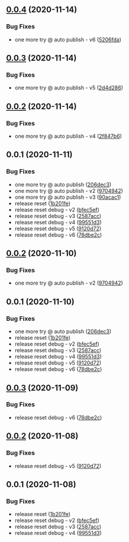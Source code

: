 ## [0.0.4](https://github.com/mists-aside/nestjs-metrics/compare/0.0.3...0.0.4) (2020-11-14)


### Bug Fixes

* one more try @ auto publish - v6 ([5206fda](https://github.com/mists-aside/nestjs-metrics/commit/5206fda627064cb67402498e8c6bdc081e0f6310))

## [0.0.3](https://github.com/mists-aside/nestjs-metrics/compare/0.0.2...0.0.3) (2020-11-14)


### Bug Fixes

* one more try @ auto publish - v5 ([2d4d286](https://github.com/mists-aside/nestjs-metrics/commit/2d4d2869c94fb5ff7e0ee331cf4d3537c68efdb3))

## [0.0.2](https://github.com/mists-aside/nestjs-metrics/compare/0.0.1...0.0.2) (2020-11-14)


### Bug Fixes

* one more try @ auto publish - v4 ([2f847b6](https://github.com/mists-aside/nestjs-metrics/commit/2f847b62c7112cb6d020949849922ed19ff357a3))

## 0.0.1 (2020-11-11)


### Bug Fixes

* one more try @ auto publish ([206dec3](https://github.com/mists-aside/nestjs-metrics/commit/206dec3c2efa93fffee2252cb80c30ba3eb06b0d))
* one more try @ auto publish - v2 ([9704942](https://github.com/mists-aside/nestjs-metrics/commit/970494297c95ea58799eb1284dd4a27d923a340e))
* one more try @ auto publish - v3 ([90acac1](https://github.com/mists-aside/nestjs-metrics/commit/90acac166158a8199473d2bb2fe289de553ebb0e))
* release reset ([1b201fe](https://github.com/mists-aside/nestjs-metrics/commit/1b201fe09ae4951ef001102b1263da7c0d9b7466))
* release reset debug - v2 ([bfec5ef](https://github.com/mists-aside/nestjs-metrics/commit/bfec5efd51ac308e1fff310b8dff4315bb19b35e))
* release reset debug - v3 ([2587acc](https://github.com/mists-aside/nestjs-metrics/commit/2587accb49e7dd01fd6c442db962f63542053a53))
* release reset debug - v4 ([99551d3](https://github.com/mists-aside/nestjs-metrics/commit/99551d313d82e68c211bf539811b349ede090e99))
* release reset debug - v5 ([9120d72](https://github.com/mists-aside/nestjs-metrics/commit/9120d723475a3eccea91621d76c30a7d9d85e9bc))
* release reset debug - v6 ([78dbe2c](https://github.com/mists-aside/nestjs-metrics/commit/78dbe2c2b42e4eb097c13b764b4f4cf290cdcaeb))

## [0.0.2](https://github.com/mists-aside/nestjs-metrics/compare/0.0.1...0.0.2) (2020-11-10)


### Bug Fixes

* one more try @ auto publish - v2 ([9704942](https://github.com/mists-aside/nestjs-metrics/commit/970494297c95ea58799eb1284dd4a27d923a340e))

## 0.0.1 (2020-11-10)


### Bug Fixes

* one more try @ auto publish ([206dec3](https://github.com/mists-aside/nestjs-metrics/commit/206dec3c2efa93fffee2252cb80c30ba3eb06b0d))
* release reset ([1b201fe](https://github.com/mists-aside/nestjs-metrics/commit/1b201fe09ae4951ef001102b1263da7c0d9b7466))
* release reset debug - v2 ([bfec5ef](https://github.com/mists-aside/nestjs-metrics/commit/bfec5efd51ac308e1fff310b8dff4315bb19b35e))
* release reset debug - v3 ([2587acc](https://github.com/mists-aside/nestjs-metrics/commit/2587accb49e7dd01fd6c442db962f63542053a53))
* release reset debug - v4 ([99551d3](https://github.com/mists-aside/nestjs-metrics/commit/99551d313d82e68c211bf539811b349ede090e99))
* release reset debug - v5 ([9120d72](https://github.com/mists-aside/nestjs-metrics/commit/9120d723475a3eccea91621d76c30a7d9d85e9bc))
* release reset debug - v6 ([78dbe2c](https://github.com/mists-aside/nestjs-metrics/commit/78dbe2c2b42e4eb097c13b764b4f4cf290cdcaeb))

## [0.0.3](https://github.com/mists-aside/nestjs-metrics/compare/0.0.2...0.0.3) (2020-11-09)


### Bug Fixes

* release reset debug - v6 ([78dbe2c](https://github.com/mists-aside/nestjs-metrics/commit/78dbe2c2b42e4eb097c13b764b4f4cf290cdcaeb))

## [0.0.2](https://github.com/mists-aside/nestjs-metrics/compare/0.0.1...0.0.2) (2020-11-08)


### Bug Fixes

* release reset debug - v5 ([9120d72](https://github.com/mists-aside/nestjs-metrics/commit/9120d723475a3eccea91621d76c30a7d9d85e9bc))

## 0.0.1 (2020-11-08)


### Bug Fixes

* release reset ([1b201fe](https://github.com/mists-aside/nestjs-metrics/commit/1b201fe09ae4951ef001102b1263da7c0d9b7466))
* release reset debug - v2 ([bfec5ef](https://github.com/mists-aside/nestjs-metrics/commit/bfec5efd51ac308e1fff310b8dff4315bb19b35e))
* release reset debug - v3 ([2587acc](https://github.com/mists-aside/nestjs-metrics/commit/2587accb49e7dd01fd6c442db962f63542053a53))
* release reset debug - v4 ([99551d3](https://github.com/mists-aside/nestjs-metrics/commit/99551d313d82e68c211bf539811b349ede090e99))

